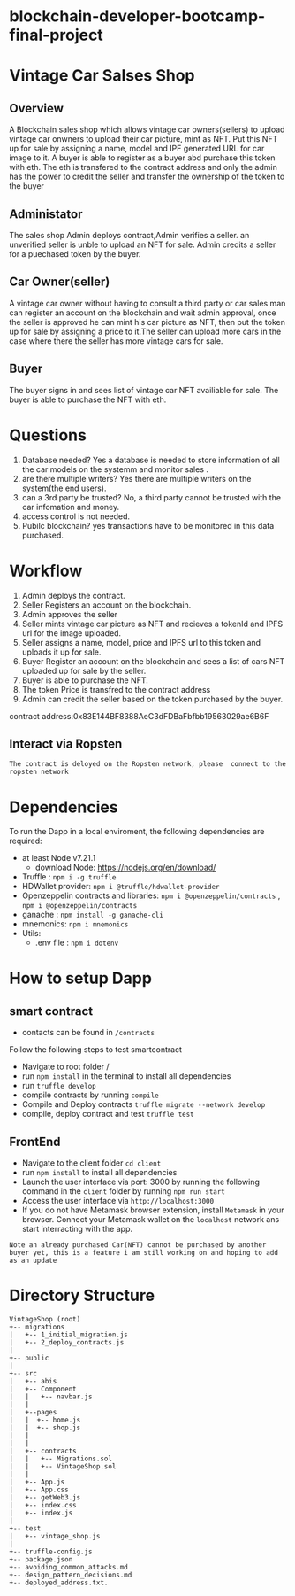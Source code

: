 # blockchain-developer-bootcamp-final-project
#  Vintage Car Salses Shop


## Overview
A Blockchain sales shop  which allows vintage car owners(sellers) to upload vintage car onwners to upload their car picture, mint as NFT. Put this NFT up for sale by assigning a name, model and IPF generated URL for car image to it. A buyer is able to register as a buyer abd purchase this token with eth. The eth is transfered to the contract address and only the admin has the power to credit the seller and transfer the ownership of the token to the buyer

## Administator
The sales shop Admin deploys contract,Admin verifies a seller. an unverified seller is unble to upload an NFT for sale. Admin credits a seller for a puechased token by the buyer.

## Car Owner(seller)
A vintage car owner without having to consult a third party or car sales man can register an account on the blockchain and wait admin approval, once the seller is approved he can mint his car picture as NFT, then put the token up for sale by assigning a price to it.The seller can upload more cars in the case where there the seller has more vintage cars for sale.



## Buyer
The buyer signs in and sees list of vintage car NFT availiable for sale. The buyer is able to purchase the NFT with eth.

# Questions
1. Database needed?
Yes a database is needed to store information of all the car models on the systemm and monitor sales .
2. are there multiple writers?
Yes there are multiple writers on the system(the end users).
3. can a 3rd party be trusted?
No, a third party cannot be trusted with the car infomation and money.
4. access control is not needed.
5. Pubilc blockchain?
yes transactions have to be monitored in this data purchased.

# Workflow
1. Admin deploys the contract.
2. Seller Registers an account on the blockchain.
3. Admin approves the seller
4. Seller mints vintage car picture as NFT and recieves a tokenId and IPFS url for the image uploaded.
5. Seller assigns a name, model, price and IPFS url to this token and uploads it up for sale.
6. Buyer Register an account on the blockchain and sees a list of cars NFT uploaded up for sale by the seller.
7. Buyer is able to purchase the NFT.
8. The token Price is transfred to the contract address
9. Admin can credit the seller based on the token purchased by the buyer. 

contract address:0x83E144BF8388AeC3dFDBaFbfbb19563029ae6B6F

## Interact via Ropsten
    The contract is deloyed on the Ropsten network, please  connect to the ropsten network
# Dependencies
To run the Dapp in a local enviroment, the following dependencies are required:
* at least Node v7.21.1
    * download Node: https://nodejs.org/en/download/
* Truffle : `npm i -g truffle`
* HDWallet provider: `npm i @truffle/hdwallet-provider`
* Openzeppelin contracts and libraries: `npm i @openzeppelin/contracts` , `npm i @openzeppelin/contracts`
* ganache : `npm install -g ganache-cli`
* mnemonics: `npm i mnemonics`
* Utils: 
    * .env file : `npm i dotenv`


# How to setup Dapp 
## smart contract
* contacts can be found in `/contracts`

Follow the following steps to test smartcontract
* Navigate to root folder /
* run `npm install` in the terminal to install all dependencies
* run `truffle develop` 
* compile contracts by running `compile`
* Compile and Deploy contracts `truffle migrate --network develop`
* compile, deploy contract and test `truffle test`

## FrontEnd 

* Navigate to the client folder `cd client`
* run `npm install` to install all dependencies
* Launch the user interface via port: 3000 by running the following command in the `client` folder by running `npm run start`
* Access the user interface via `http://localhost:3000`
* If you do not have Metamask browser extension, install `Metamask` in your browser. Connect your Metamask wallet  on the `localhost` network ans start interracting with the app.

`Note an already purchased Car(NFT) cannot be purchased by another buyer yet, this is a feature i am still working on and hoping to add as an update`





# Directory Structure
 ```
VintageShop (root)
+-- migrations
|   +-- 1_initial_migration.js
|   +-- 2_deploy_contracts.js 
|
+-- public
|
+-- src
|   +-- abis
|   +-- Component
|   |   +-- navbar.js
|   |
|   +--pages
|   |  +-- home.js
|   |  +-- shop.js
|   |
|   |
|   +-- contracts
|   |   +-- Migrations.sol
|   |   +-- VintageShop.sol    
|   |
|   +-- App.js
|   +-- App.css
|   +-- getWeb3.js
|   +-- index.css
|   +-- index.js
|
+-- test
|   +-- vintage_shop.js    
|
+-- truffle-config.js
+-- package.json
+-- avoiding_common_attacks.md
+-- design_pattern_decisions.md
+-- deployed_address.txt.
```

